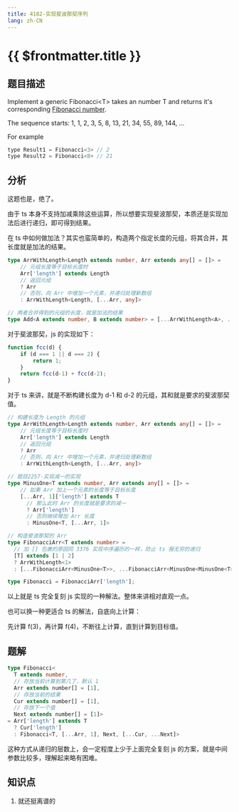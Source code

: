 ```yaml
---
title: 4182-实现斐波那契序列
lang: zh-CN
---
```


# {{ $frontmatter.title }}

## 题目描述

Implement a generic Fibonacci\<T\> takes an number T and returns it's corresponding [Fibonacci number](https://en.wikipedia.org/wiki/Fibonacci_number).

The sequence starts:
1, 1, 2, 3, 5, 8, 13, 21, 34, 55, 89, 144, ...

For example
```js
type Result1 = Fibonacci<3> // 2
type Result2 = Fibonacci<8> // 21
```

## 分析

这题也是，绝了。

由于 ts 本身不支持加减乘除这些运算，所以想要实现斐波那契，本质还是实现加法后进行递归，即可得到结果。

在 ts 中如何做加法？其实也蛮简单的，构造两个指定长度的元组，将其合并，其长度就是加法的结果。

```ts
type ArrWithLength<Length extends number, Arr extends any[] = []> =
    // 元组长度等于目标长度时
    Arr['length'] extends Length
    // 返回元组
    ? Arr
    // 否则，向 Arr 中增加一个元素，并递归处理新数组
    : ArrWithLength<Length, [...Arr, any]>

// 两者合并得到的元组的长度，就是加法的结果
type Add<A extends number, B extends number> = [...ArrWithLength<A>, ...ArrWithLength<B>]['length']
```

对于斐波那契，js 的实现如下：

```js
function fcc(d) {
    if (d === 1 || d === 2) {
        return 1;
    }
    return fcc(d-1) + fcc(d-2);
}
```

对于 ts 来讲，就是不断构建长度为 d-1 和 d-2 的元组，其和就是要求的斐波那契值。

```ts
// 构建长度为 Length 的元组
type ArrWithLength<Length extends number, Arr extends any[] = []> =
    // 元组长度等于目标长度时
    Arr['length'] extends Length
    // 返回元组
    ? Arr
    // 否则，向 Arr 中增加一个元素，并递归处理新数组
    : ArrWithLength<Length, [...Arr, any]>

// 题目2257-实现减一的实现
type MinusOne<T extends number, Arr extends any[] = []> =
    // 如果 Arr 加上一个元素的长度等于目标长度
    [...Arr, 1]['length'] extends T
      // 那么此时 Arr 的长度就是要求的减一
      ? Arr['length']
      // 否则继续增加 Arr 长度
      : MinusOne<T, [...Arr, 1]>

// 构造斐波那契的 Arr
type FibonacciArr<T extends number> =
  // 加 [] 包裹的原因同 3376 实现中序遍历的一样，防止 ts 报无穷的递归
  [T] extends [1 | 2]
  ? ArrWithLength<1>
  : [...FibonacciArr<MinusOne<T>>, ...FibonacciArr<MinusOne<MinusOne<T>>>];

type Fibonacci = FibonacciArr['length'];
```

以上就是 ts 完全复刻 js 实现的一种解法。整体来讲相对直观一点。

也可以换一种更适合 ts 的解法，自底向上计算：

先计算 f(3)，再计算 f(4)，不断往上计算，直到计算到目标值。

## 题解

```ts
type Fibonacci<
  T extends number,
  // 存放当前计算到第几了，默认 1
  Arr extends number[] = [1],
  // 存放当前的结果
  Cur extends number[] = [1],
  // 存放下一个值
  Next extends number[] = [1]>
= Arr['length'] extends T
  ? Cur['length']
  : Fibonacci<T, [...Arr, 1], Next, [...Cur, ...Next]>
```

这种方式从递归的层数上，会一定程度上少于上面完全复刻 js 的方案，就是中间参数比较多，理解起来略有困难。

## 知识点

1. 就还挺离谱的